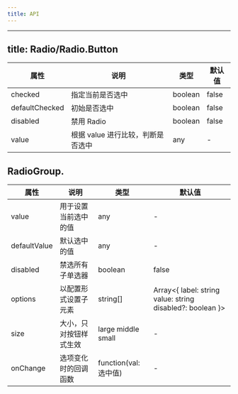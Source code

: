 ```yaml
---    
title: API
---
```

---    
title: Radio/Radio.Button
---

| 属性 | 说明 | 类型 | 默认值 | 
| --- | --- | --- | --- | 
| checked | 指定当前是否选中 | boolean | false |
| defaultChecked | 初始是否选中 | boolean | false |
| disabled | 禁用 Radio | boolean | false |
| value | 根据 value 进行比较，判断是否选中 | any | - |

## RadioGroup.

| 属性 | 说明 | 类型 | 默认值 | 
| --- | --- | --- | --- | 
| value | 用于设置当前选中的值 | any | - | 
| defaultValue | 默认选中的值 | any | - |
| disabled | 禁选所有子单选器 | boolean | false |
| options | 以配置形式设置子元素 | string[] | Array<{ label: string value: string disabled?: boolean }> | - |
| size | 大小，只对按钮样式生效 | large  middle  small | - |
| onChange | 选项变化时的回调函数 | function(val:选中值) | - | 

